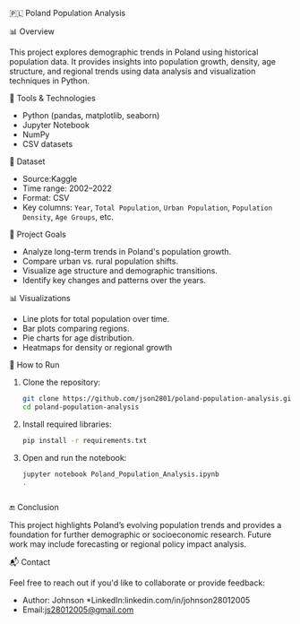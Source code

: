 🇵🇱 Poland Population Analysis

📊 Overview

This project explores demographic trends in Poland using historical population data. It provides insights into population growth, density, age structure, and regional trends using data analysis and visualization techniques in Python.



🧰 Tools & Technologies

* Python (pandas, matplotlib, seaborn)
* Jupyter Notebook
* NumPy
* CSV datasets


📁 Dataset

* Source:Kaggle 
* Time range: 2002–2022
* Format: CSV
* Key columns: `Year`, `Total Population`, `Urban Population`, `Population Density`, `Age Groups`, etc.


📝 Project Goals

* Analyze long-term trends in Poland's population growth.
* Compare urban vs. rural population shifts.
* Visualize age structure and demographic transitions.
* Identify key changes and patterns over the years.


📊 Visualizations

* Line plots for total population over time.
* Bar plots comparing regions.
* Pie charts for age distribution.
* Heatmaps for density or regional growth


🚀 How to Run

1. Clone the repository:

   ```bash
   git clone https://github.com/json2801/poland-population-analysis.git
   cd poland-population-analysis
   ```
2. Install required libraries:

   ```bash
   pip install -r requirements.txt
   ```
3. Open and run the notebook:

   ```bash
   jupyter notebook Poland_Population_Analysis.ipynb
   .  



🔚 Conclusion

This project highlights Poland’s evolving population trends and provides a foundation for further demographic or socioeconomic research. Future work may include forecasting or regional policy impact analysis.



📬 Contact

Feel free to reach out if you'd like to collaborate or provide feedback:

* Author: Johnson
  *LinkedIn:linkedin.com/in/johnson28012005
* Email:js28012005@gmail.com
